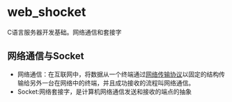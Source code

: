 # web_shocket
C语言服务器开发基础。网络通信和套接字

## 网络通信与Socket

- 网络通信：在互联网中，将数据从一个终端通过[网络传输协议](https://zh.wikipedia.org/wiki/%E7%BD%91%E7%BB%9C%E4%BC%A0%E8%BE%93%E5%8D%8F%E8%AE%AE)以固定的结构传输给另外一台在网络中的终端，并且成功接收的流程叫网络通信。
- Socket:网络套接字，是计算机网络通信发送和接收的端点的抽象